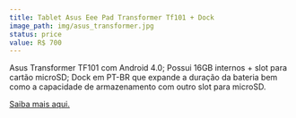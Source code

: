 ```yaml
---
title: Tablet Asus Eee Pad Transformer Tf101 + Dock
image_path: img/asus_transformer.jpg
status: price
value: R$ 700
---
```

Asus Transformer TF101 com Android 4.0; Possui 16GB internos + slot para cartão microSD; Dock em PT-BR que expande a duração da bateria bem como a capacidade de armazenamento com outro slot para microSD.

<a href="http://www.gsmarena.com/asus_transformer_tf101-3936.php">Saiba mais aqui.</a>
